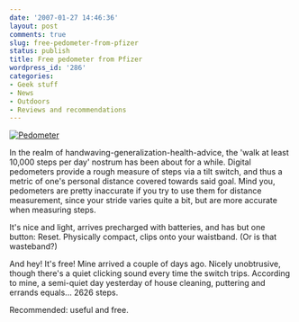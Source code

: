 ```yaml
---
date: '2007-01-27 14:46:36'
layout: post
comments: true
slug: free-pedometer-from-pfizer
status: publish
title: Free pedometer from Pfizer
wordpress_id: '286'
categories:
- Geek stuff
- News
- Outdoors
- Reviews and recommendations
---
```



[
![Pedometer](http://www.phfactor.net/wp-pics/ishot-2.jpg)
](http://www.myheartnow.com/content/index.jsp)

In the realm of handwaving-generalization-health-advice, the 'walk at least 10,000 steps per day' nostrum has been about for a while. Digital pedometers provide a rough measure of steps via a tilt switch, and thus a metric of one's personal distance covered towards said goal. Mind you, pedometers are pretty inaccurate if you try to use them for distance measurement, since your stride varies quite a bit, but are more accurate when measuring steps.

It's nice and light, arrives precharged with batteries, and has but one button: Reset. Physically compact, clips onto your waistband. (Or is that wasteband?)

And hey! It's free! Mine arrived a couple of days ago. Nicely unobtrusive, though there's a quiet clicking sound every time the switch trips. According to mine, a semi-quiet day yesterday of house cleaning, puttering and errands equals... 2626 steps.

Recommended: useful and free.
